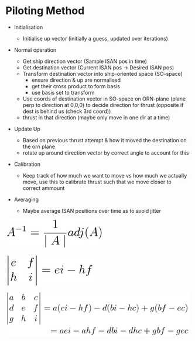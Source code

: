 # Piloting Method

- Initialisation
  - Initialise up vector (initially a guess, updated over iterations)

- Normal operation
  - Get ship direction vector (Sample ISAN pos in time)
  - Get destination vector (Current ISAN pos -> Desired ISAN pos)
  - Transform destination vector into ship-oriented space (SO-space)
    - ensure direction & up are normalised
    - get their cross product to form basis
    - use basis set to transform
  - Use coords of destination vector in SO-space on ORN-plane (plane perp to direction at 0,0,0) to decide direction for thrust (opposite if dest is behind us (check 3rd coord))
  - thrust in that direction (maybe only move in one dir at a time)

- Update Up
  - Based on previous thrust attempt & how it moved the destination on the orn plane
  - rotate up around direction vector by correct angle to account for this

- Calibration
  - Keep track of how much we want to move vs how much we actually move, use this to calibrate thrust such that we move closer to correct ammount

- Averaging
  - Maybe average ISAN positions over time as to avoid jitter

![test](../../../Documentation/Core/img/eqn12.png)

![test](../../../Documentation/Core/img/eqn14.png)

![test](../../../Documentation/Core/img/eqn15.png)
